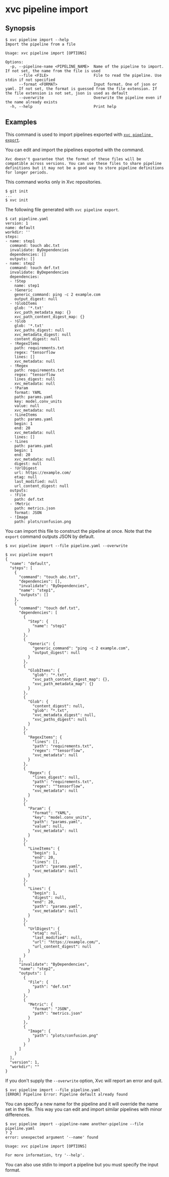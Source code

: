# xvc pipeline import

## Synopsis

```console
$ xvc pipeline import --help
Import the pipeline from a file

Usage: xvc pipeline import [OPTIONS]

Options:
  -p, --pipeline-name <PIPELINE_NAME>  Name of the pipeline to import. If not set, the name from the file is used
      --file <FILE>                    File to read the pipeline. Use stdin if not specified
      --format <FORMAT>                Input format. One of json or yaml. If not set, the format is guessed from the file extension. If the file extension is not set, json is used as default
      --overwrite                      Overwrite the pipeline even if the name already exists
  -h, --help                           Print help

```

## Examples

This command is used to import pipelines exported with [`xvc pipeline export`](/ref/xvc-pipeline-export.md).

You can edit and import the pipelines exported with the command.

```admonition warning
Xvc doesn't guarantee that the format of these files will be compatible across versions. You can use these files to share pipeline definitions but it may not be a good way to store pipeline definitions for longer periods.
```

This command works only in Xvc repositories.

```console
$ git init
...
$ xvc init
```

The following file generated with `xvc pipeline export`.

```console
$ cat pipeline.yaml
version: 1
name: default
workdir: ''
steps:
- name: step1
  command: touch abc.txt
  invalidate: ByDependencies
  dependencies: []
  outputs: []
- name: step2
  command: touch def.txt
  invalidate: ByDependencies
  dependencies:
  - !Step
    name: step1
  - !Generic
    generic_command: ping -c 2 example.com
    output_digest: null
  - !GlobItems
    glob: '*.txt'
    xvc_path_metadata_map: {}
    xvc_path_content_digest_map: {}
  - !Glob
    glob: '*.txt'
    xvc_paths_digest: null
    xvc_metadata_digest: null
    content_digest: null
  - !RegexItems
    path: requirements.txt
    regex: ^tensorflow
    lines: []
    xvc_metadata: null
  - !Regex
    path: requirements.txt
    regex: ^tensorflow
    lines_digest: null
    xvc_metadata: null
  - !Param
    format: YAML
    path: params.yaml
    key: model.conv_units
    value: null
    xvc_metadata: null
  - !LineItems
    path: params.yaml
    begin: 1
    end: 20
    xvc_metadata: null
    lines: []
  - !Lines
    path: params.yaml
    begin: 1
    end: 20
    xvc_metadata: null
    digest: null
  - !UrlDigest
    url: https://example.com/
    etag: null
    last_modified: null
    url_content_digest: null
  outputs:
  - !File
    path: def.txt
  - !Metric
    path: metrics.json
    format: JSON
  - !Image
    path: plots/confusion.png

```

You can import this file to construct the pipeline at once.
Note that the `export` command outputs JSON by default.

```console
$ xvc pipeline import --file pipeline.yaml --overwrite

$ xvc pipeline export
{
  "name": "default",
  "steps": [
    {
      "command": "touch abc.txt",
      "dependencies": [],
      "invalidate": "ByDependencies",
      "name": "step1",
      "outputs": []
    },
    {
      "command": "touch def.txt",
      "dependencies": [
        {
          "Step": {
            "name": "step1"
          }
        },
        {
          "Generic": {
            "generic_command": "ping -c 2 example.com",
            "output_digest": null
          }
        },
        {
          "GlobItems": {
            "glob": "*.txt",
            "xvc_path_content_digest_map": {},
            "xvc_path_metadata_map": {}
          }
        },
        {
          "Glob": {
            "content_digest": null,
            "glob": "*.txt",
            "xvc_metadata_digest": null,
            "xvc_paths_digest": null
          }
        },
        {
          "RegexItems": {
            "lines": [],
            "path": "requirements.txt",
            "regex": "^tensorflow",
            "xvc_metadata": null
          }
        },
        {
          "Regex": {
            "lines_digest": null,
            "path": "requirements.txt",
            "regex": "^tensorflow",
            "xvc_metadata": null
          }
        },
        {
          "Param": {
            "format": "YAML",
            "key": "model.conv_units",
            "path": "params.yaml",
            "value": null,
            "xvc_metadata": null
          }
        },
        {
          "LineItems": {
            "begin": 1,
            "end": 20,
            "lines": [],
            "path": "params.yaml",
            "xvc_metadata": null
          }
        },
        {
          "Lines": {
            "begin": 1,
            "digest": null,
            "end": 20,
            "path": "params.yaml",
            "xvc_metadata": null
          }
        },
        {
          "UrlDigest": {
            "etag": null,
            "last_modified": null,
            "url": "https://example.com/",
            "url_content_digest": null
          }
        }
      ],
      "invalidate": "ByDependencies",
      "name": "step2",
      "outputs": [
        {
          "File": {
            "path": "def.txt"
          }
        },
        {
          "Metric": {
            "format": "JSON",
            "path": "metrics.json"
          }
        },
        {
          "Image": {
            "path": "plots/confusion.png"
          }
        }
      ]
    }
  ],
  "version": 1,
  "workdir": ""
}

```

If you don't supply the `--overwrite` option, Xvc will report an error and quit.

```console
$ xvc pipeline import --file pipeline.yaml
[ERROR] Pipeline Error: Pipeline default already found

```

You can specify a new name for the pipeline and it will override the name set in the file.
This way you can edit and import similar pipelines with minor differences.

```console
$ xvc pipeline import --pipeline-name another-pipeline --file pipeline.yaml
? 2
error: unexpected argument '--name' found

Usage: xvc pipeline import [OPTIONS]

For more information, try '--help'.

```

You can also use stdin to import a pipeline but you must specify the input format.
